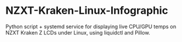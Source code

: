 # NZXT-Kraken-Linux-Infographic
Python script + systemd service for displaying live CPU/GPU temps on NZXT Kraken Z LCDs under Linux, using liquidctl and Pillow.
